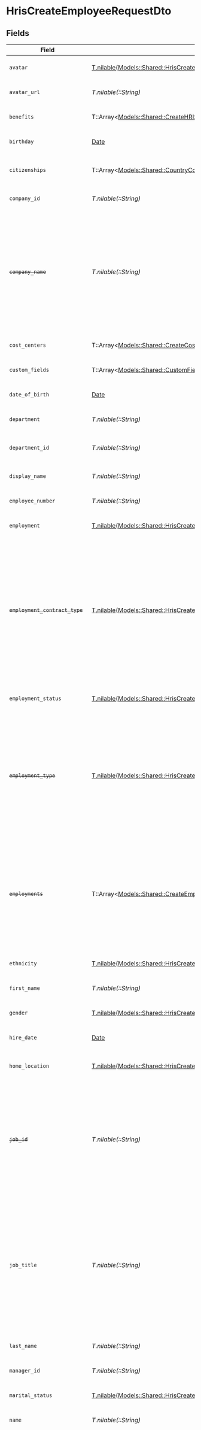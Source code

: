 # HrisCreateEmployeeRequestDto


## Fields

| Field                                                                                                                                                                                     | Type                                                                                                                                                                                      | Required                                                                                                                                                                                  | Description                                                                                                                                                                               | Example                                                                                                                                                                                   |
| ----------------------------------------------------------------------------------------------------------------------------------------------------------------------------------------- | ----------------------------------------------------------------------------------------------------------------------------------------------------------------------------------------- | ----------------------------------------------------------------------------------------------------------------------------------------------------------------------------------------- | ----------------------------------------------------------------------------------------------------------------------------------------------------------------------------------------- | ----------------------------------------------------------------------------------------------------------------------------------------------------------------------------------------- |
| `avatar`                                                                                                                                                                                  | [T.nilable(Models::Shared::HrisCreateEmployeeRequestDtoAvatar)](../../models/shared/hriscreateemployeerequestdtoavatar.md)                                                                | :heavy_minus_sign:                                                                                                                                                                        | The employee avatar                                                                                                                                                                       | https://example.com/avatar.png                                                                                                                                                            |
| `avatar_url`                                                                                                                                                                              | *T.nilable(::String)*                                                                                                                                                                     | :heavy_minus_sign:                                                                                                                                                                        | The employee avatar Url                                                                                                                                                                   | https://example.com/avatar.png                                                                                                                                                            |
| `benefits`                                                                                                                                                                                | T::Array<[Models::Shared::CreateHRISBenefit](../../models/shared/createhrisbenefit.md)>                                                                                                   | :heavy_minus_sign:                                                                                                                                                                        | Current benefits of the employee                                                                                                                                                          |                                                                                                                                                                                           |
| `birthday`                                                                                                                                                                                | [Date](https://ruby-doc.org/stdlib-2.6.1/libdoc/date/rdoc/Date.html)                                                                                                                      | :heavy_minus_sign:                                                                                                                                                                        | The employee birthday                                                                                                                                                                     | 2021-01-01T00:00:00Z                                                                                                                                                                      |
| `citizenships`                                                                                                                                                                            | T::Array<[Models::Shared::CountryCodeEnum](../../models/shared/countrycodeenum.md)>                                                                                                       | :heavy_minus_sign:                                                                                                                                                                        | The citizenships of the Employee                                                                                                                                                          |                                                                                                                                                                                           |
| `company_id`                                                                                                                                                                              | *T.nilable(::String)*                                                                                                                                                                     | :heavy_minus_sign:                                                                                                                                                                        | The employee company id                                                                                                                                                                   | 1234567890                                                                                                                                                                                |
| ~~`company_name`~~                                                                                                                                                                        | *T.nilable(::String)*                                                                                                                                                                     | :heavy_minus_sign:                                                                                                                                                                        | : warning: ** DEPRECATED **: This will be removed in a future release, please migrate away from it as soon as possible.<br/><br/>The employee company name                                | Example Corp                                                                                                                                                                              |
| `cost_centers`                                                                                                                                                                            | T::Array<[Models::Shared::CreateCostCenterApiModel](../../models/shared/createcostcenterapimodel.md)>                                                                                     | :heavy_minus_sign:                                                                                                                                                                        | The employee cost centers                                                                                                                                                                 |                                                                                                                                                                                           |
| `custom_fields`                                                                                                                                                                           | T::Array<[Models::Shared::CustomFields](../../models/shared/customfields.md)>                                                                                                             | :heavy_minus_sign:                                                                                                                                                                        | The employee custom fields                                                                                                                                                                |                                                                                                                                                                                           |
| `date_of_birth`                                                                                                                                                                           | [Date](https://ruby-doc.org/stdlib-2.6.1/libdoc/date/rdoc/Date.html)                                                                                                                      | :heavy_minus_sign:                                                                                                                                                                        | The employee date_of_birth                                                                                                                                                                | 1990-01-01T00:00:00.000Z                                                                                                                                                                  |
| `department`                                                                                                                                                                              | *T.nilable(::String)*                                                                                                                                                                     | :heavy_minus_sign:                                                                                                                                                                        | The employee department                                                                                                                                                                   | Physics                                                                                                                                                                                   |
| `department_id`                                                                                                                                                                           | *T.nilable(::String)*                                                                                                                                                                     | :heavy_minus_sign:                                                                                                                                                                        | The employee department id                                                                                                                                                                | 3093                                                                                                                                                                                      |
| `display_name`                                                                                                                                                                            | *T.nilable(::String)*                                                                                                                                                                     | :heavy_minus_sign:                                                                                                                                                                        | The employee display name                                                                                                                                                                 | Sir Isaac Newton                                                                                                                                                                          |
| `employee_number`                                                                                                                                                                         | *T.nilable(::String)*                                                                                                                                                                     | :heavy_minus_sign:                                                                                                                                                                        | The assigned employee number                                                                                                                                                              | 125                                                                                                                                                                                       |
| `employment`                                                                                                                                                                              | [T.nilable(Models::Shared::HrisCreateEmployeeRequestDtoEmployment)](../../models/shared/hriscreateemployeerequestdtoemployment.md)                                                        | :heavy_minus_sign:                                                                                                                                                                        | The employee employment                                                                                                                                                                   |                                                                                                                                                                                           |
| ~~`employment_contract_type`~~                                                                                                                                                            | [T.nilable(Models::Shared::HrisCreateEmployeeRequestDtoEmploymentContractType)](../../models/shared/hriscreateemployeerequestdtoemploymentcontracttype.md)                                | :heavy_minus_sign:                                                                                                                                                                        | : warning: ** DEPRECATED **: This will be removed in a future release, please migrate away from it as soon as possible.<br/><br/>The employment work schedule type (e.g., full-time, part-time) | full_time                                                                                                                                                                                 |
| `employment_status`                                                                                                                                                                       | [T.nilable(Models::Shared::HrisCreateEmployeeRequestDtoEmploymentStatus)](../../models/shared/hriscreateemployeerequestdtoemploymentstatus.md)                                            | :heavy_minus_sign:                                                                                                                                                                        | The employee employment status                                                                                                                                                            | active                                                                                                                                                                                    |
| ~~`employment_type`~~                                                                                                                                                                     | [T.nilable(Models::Shared::HrisCreateEmployeeRequestDtoEmploymentType)](../../models/shared/hriscreateemployeerequestdtoemploymenttype.md)                                                | :heavy_minus_sign:                                                                                                                                                                        | : warning: ** DEPRECATED **: This will be removed in a future release, please migrate away from it as soon as possible.<br/><br/>The employee employment type                             | permanent                                                                                                                                                                                 |
| ~~`employments`~~                                                                                                                                                                         | T::Array<[Models::Shared::CreateEmploymentApiModel](../../models/shared/createemploymentapimodel.md)>                                                                                     | :heavy_minus_sign:                                                                                                                                                                        | : warning: ** DEPRECATED **: This will be removed in a future release, please migrate away from it as soon as possible.<br/><br/>The employee employments                                 |                                                                                                                                                                                           |
| `ethnicity`                                                                                                                                                                               | [T.nilable(Models::Shared::HrisCreateEmployeeRequestDtoEthnicity)](../../models/shared/hriscreateemployeerequestdtoethnicity.md)                                                          | :heavy_minus_sign:                                                                                                                                                                        | The employee ethnicity                                                                                                                                                                    | white                                                                                                                                                                                     |
| `first_name`                                                                                                                                                                              | *T.nilable(::String)*                                                                                                                                                                     | :heavy_minus_sign:                                                                                                                                                                        | The employee first name                                                                                                                                                                   | Isaac                                                                                                                                                                                     |
| `gender`                                                                                                                                                                                  | [T.nilable(Models::Shared::HrisCreateEmployeeRequestDtoGender)](../../models/shared/hriscreateemployeerequestdtogender.md)                                                                | :heavy_minus_sign:                                                                                                                                                                        | The employee gender                                                                                                                                                                       | male                                                                                                                                                                                      |
| `hire_date`                                                                                                                                                                               | [Date](https://ruby-doc.org/stdlib-2.6.1/libdoc/date/rdoc/Date.html)                                                                                                                      | :heavy_minus_sign:                                                                                                                                                                        | The employee hire date                                                                                                                                                                    | 2021-01-01T00:00:00.000Z                                                                                                                                                                  |
| `home_location`                                                                                                                                                                           | [T.nilable(Models::Shared::HrisCreateEmployeeRequestDtoHomeLocation)](../../models/shared/hriscreateemployeerequestdtohomelocation.md)                                                    | :heavy_minus_sign:                                                                                                                                                                        | The employee home location                                                                                                                                                                |                                                                                                                                                                                           |
| ~~`job_id`~~                                                                                                                                                                              | *T.nilable(::String)*                                                                                                                                                                     | :heavy_minus_sign:                                                                                                                                                                        | : warning: ** DEPRECATED **: This will be removed in a future release, please migrate away from it as soon as possible.<br/><br/>The employee job id                                      | R-6789                                                                                                                                                                                    |
| `job_title`                                                                                                                                                                               | *T.nilable(::String)*                                                                                                                                                                     | :heavy_minus_sign:                                                                                                                                                                        | If the source of the job_title is the Employee's current Employment, and that Employment pertains exclusively to this Employee, then the active Employment job_title will also be written | Physicist                                                                                                                                                                                 |
| `last_name`                                                                                                                                                                               | *T.nilable(::String)*                                                                                                                                                                     | :heavy_minus_sign:                                                                                                                                                                        | The employee last name                                                                                                                                                                    | Newton                                                                                                                                                                                    |
| `manager_id`                                                                                                                                                                              | *T.nilable(::String)*                                                                                                                                                                     | :heavy_minus_sign:                                                                                                                                                                        | The employee manager ID                                                                                                                                                                   | 67890                                                                                                                                                                                     |
| `marital_status`                                                                                                                                                                          | [T.nilable(Models::Shared::HrisCreateEmployeeRequestDtoMaritalStatus)](../../models/shared/hriscreateemployeerequestdtomaritalstatus.md)                                                  | :heavy_minus_sign:                                                                                                                                                                        | The employee marital status                                                                                                                                                               | single                                                                                                                                                                                    |
| `name`                                                                                                                                                                                    | *T.nilable(::String)*                                                                                                                                                                     | :heavy_minus_sign:                                                                                                                                                                        | The employee name                                                                                                                                                                         | Isaac Newton                                                                                                                                                                              |
| ~~`national_identity_number`~~                                                                                                                                                            | [T.nilable(Models::Shared::HrisCreateEmployeeRequestDtoNationalIdentityNumber)](../../models/shared/hriscreateemployeerequestdtonationalidentitynumber.md)                                | :heavy_minus_sign:                                                                                                                                                                        | : warning: ** DEPRECATED **: This will be removed in a future release, please migrate away from it as soon as possible.<br/><br/>The national identity number                             |                                                                                                                                                                                           |
| `national_identity_numbers`                                                                                                                                                               | T::Array<[Models::Shared::NationalIdentityNumberApiModel](../../models/shared/nationalidentitynumberapimodel.md)>                                                                         | :heavy_minus_sign:                                                                                                                                                                        | The national identity numbers                                                                                                                                                             |                                                                                                                                                                                           |
| `passthrough`                                                                                                                                                                             | T::Hash[Symbol, *::Object*]                                                                                                                                                               | :heavy_minus_sign:                                                                                                                                                                        | Value to pass through to the provider                                                                                                                                                     | {<br/>"other_known_names": "John Doe"<br/>}                                                                                                                                               |
| `personal_email`                                                                                                                                                                          | *T.nilable(::String)*                                                                                                                                                                     | :heavy_minus_sign:                                                                                                                                                                        | The employee personal email                                                                                                                                                               | isaac.newton@example.com                                                                                                                                                                  |
| `personal_phone_number`                                                                                                                                                                   | *T.nilable(::String)*                                                                                                                                                                     | :heavy_minus_sign:                                                                                                                                                                        | The employee personal phone number                                                                                                                                                        | +1234567890                                                                                                                                                                               |
| `preferred_language`                                                                                                                                                                      | [T.nilable(Models::Shared::HrisCreateEmployeeRequestDtoPreferredLanguage)](../../models/shared/hriscreateemployeerequestdtopreferredlanguage.md)                                          | :heavy_minus_sign:                                                                                                                                                                        | The employee preferred language                                                                                                                                                           | eng                                                                                                                                                                                       |
| `start_date`                                                                                                                                                                              | [Date](https://ruby-doc.org/stdlib-2.6.1/libdoc/date/rdoc/Date.html)                                                                                                                      | :heavy_minus_sign:                                                                                                                                                                        | The employee start date                                                                                                                                                                   | 2021-01-01T00:00:00.000Z                                                                                                                                                                  |
| `team_id`                                                                                                                                                                                 | *T.nilable(::String)*                                                                                                                                                                     | :heavy_minus_sign:                                                                                                                                                                        | The employee team id                                                                                                                                                                      | 2913                                                                                                                                                                                      |
| `termination_date`                                                                                                                                                                        | [Date](https://ruby-doc.org/stdlib-2.6.1/libdoc/date/rdoc/Date.html)                                                                                                                      | :heavy_minus_sign:                                                                                                                                                                        | The employee termination date                                                                                                                                                             | 2021-01-01T00:00:00Z                                                                                                                                                                      |
| `work_email`                                                                                                                                                                              | *T.nilable(::String)*                                                                                                                                                                     | :heavy_minus_sign:                                                                                                                                                                        | The employee work email                                                                                                                                                                   | newton@example.com                                                                                                                                                                        |
| `work_location`                                                                                                                                                                           | [T.nilable(Models::Shared::HrisCreateEmployeeRequestDtoWorkLocation)](../../models/shared/hriscreateemployeerequestdtoworklocation.md)                                                    | :heavy_minus_sign:                                                                                                                                                                        | The employee work location                                                                                                                                                                |                                                                                                                                                                                           |
| `work_phone_number`                                                                                                                                                                       | *T.nilable(::String)*                                                                                                                                                                     | :heavy_minus_sign:                                                                                                                                                                        | The employee work phone number                                                                                                                                                            | +1234567890                                                                                                                                                                               |